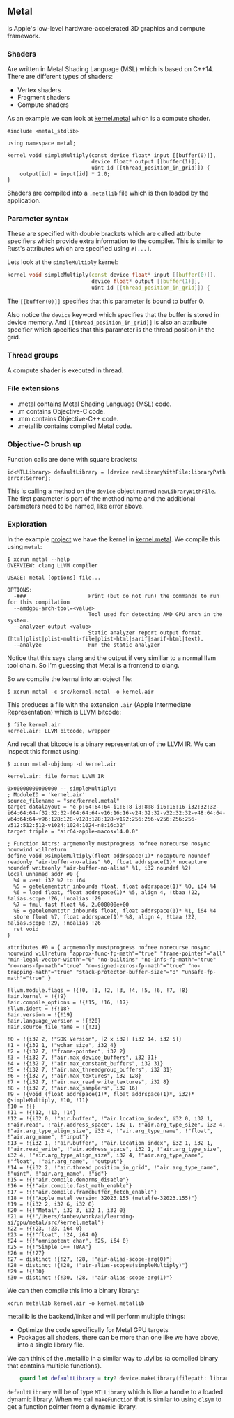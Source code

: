 ## Metal
Is Apple's low-level hardware-accelerated 3D graphics and compute framework.

### Shaders
Are written in Metal Shading Language (MSL) which is based on C++14.
There are different types of shaders:
* Vertex shaders
* Fragment shaders
* Compute shaders

As an example we can look at [kernel.metal](../gpu/metal/src/kernel.metal) which is a compute shader.

```metal
#include <metal_stdlib>

using namespace metal;

kernel void simpleMultiply(const device float* input [[buffer(0)]],
                           device float* output [[buffer(1)]],
                           uint id [[thread_position_in_grid]]) {
    output[id] = input[id] * 2.0;
}
```

Shaders are compiled into a `.metallib` file which is then loaded by the application.

### Parameter syntax
These are specified with double brackets which are called attribute specifiers which provide
extra information to the compiler. This is similar to Rust's attributes which are specified
using `#[...]`.

Lets look at the `simpleMultiply` kernel:
```c++
kernel void simpleMultiply(const device float* input [[buffer(0)]],
                           device float* output [[buffer(1)]],
                           uint id [[thread_position_in_grid]]) {
```
The `[[buffer(0)]]` specifies that this parameter is bound to buffer 0.

Also notice the `device` keyword which specifies that the buffer is stored in device memory.
And `[[thread_position_in_grid]]` is also an attribute specifier which specifies that this parameter
is the thread position in the grid.


### Thread groups
A compute shader is executed in thread.


### File extensions
* .metal contains Metal Shading Language (MSL) code.
* .m contains Objective-C code.
* .mm contains Objective-C++ code.
* .metallib contains compiled Metal code.


### Objective-C brush up
Function calls are done with square brackets:
```objc
id<MTLLibrary> defaultLibrary = [device newLibraryWithFile:libraryPath error:&error];
```
This is calling a method on the `device` object named `newLibraryWithFile`. The first
parameter is part of the method name and the additional parameters need to be named,
like error above.

### Exploration
In the example [project](../gpu/metal) we have the kernel in [kernel.metal](../gpu/metal/src/kernel.metal). We compile this using `metal`:
```console
$ xcrun metal --help
OVERVIEW: clang LLVM compiler

USAGE: metal [options] file...

OPTIONS:
  -###                    Print (but do not run) the commands to run for this compilation
  --amdgpu-arch-tool=<value>
                          Tool used for detecting AMD GPU arch in the system.
  --analyzer-output <value>
                          Static analyzer report output format (html|plist|plist-multi-file|plist-html|sarif|sarif-html|text).
  --analyze               Run the static analyzer
```
Notice that this says clang and the output if very similiar to a normal llvm tool chain. So I'm
guessing that Metal is a frontend to clang.

So we compile the kernal into an object file:
```console
$ xcrun metal -c src/kernel.metal -o kernel.air
```
This produces a file with the extension `.air` (Apple Intermediate Representation) which is LLVM
bitcode:
```console
$ file kernel.air
kernel.air: LLVM bitcode, wrapper
```
And recall that bitcode is a binary representation of the LLVM IR.
We can inspect this format using:
```console
$ xcrun metal-objdump -d kernel.air

kernel.air:	file format LLVM IR

0x00000000000000 -- simpleMultiply:
; ModuleID = 'kernel.air'
source_filename = "src/kernel.metal"
target datalayout = "e-p:64:64:64-i1:8:8-i8:8:8-i16:16:16-i32:32:32-i64:64:64-f32:32:32-f64:64:64-v16:16:16-v24:32:32-v32:32:32-v48:64:64-v64:64:64-v96:128:128-v128:128:128-v192:256:256-v256:256:256-v512:512:512-v1024:1024:1024-n8:16:32"
target triple = "air64-apple-macosx14.0.0"

; Function Attrs: argmemonly mustprogress nofree norecurse nosync nounwind willreturn
define void @simpleMultiply(float addrspace(1)* nocapture noundef readonly "air-buffer-no-alias" %0, float addrspace(1)* nocapture noundef writeonly "air-buffer-no-alias" %1, i32 noundef %2) local_unnamed_addr #0 {
  %4 = zext i32 %2 to i64
  %5 = getelementptr inbounds float, float addrspace(1)* %0, i64 %4
  %6 = load float, float addrspace(1)* %5, align 4, !tbaa !22, !alias.scope !26, !noalias !29
  %7 = fmul fast float %6, 2.000000e+00
  %8 = getelementptr inbounds float, float addrspace(1)* %1, i64 %4
  store float %7, float addrspace(1)* %8, align 4, !tbaa !22, !alias.scope !29, !noalias !26
  ret void
}

attributes #0 = { argmemonly mustprogress nofree norecurse nosync nounwind willreturn "approx-func-fp-math"="true" "frame-pointer"="all" "min-legal-vector-width"="0" "no-builtins" "no-infs-fp-math"="true" "no-nans-fp-math"="true" "no-signed-zeros-fp-math"="true" "no-trapping-math"="true" "stack-protector-buffer-size"="8" "unsafe-fp-math"="true" }

!llvm.module.flags = !{!0, !1, !2, !3, !4, !5, !6, !7, !8}
!air.kernel = !{!9}
!air.compile_options = !{!15, !16, !17}
!llvm.ident = !{!18}
!air.version = !{!19}
!air.language_version = !{!20}
!air.source_file_name = !{!21}

!0 = !{i32 2, !"SDK Version", [2 x i32] [i32 14, i32 5]}
!1 = !{i32 1, !"wchar_size", i32 4}
!2 = !{i32 7, !"frame-pointer", i32 2}
!3 = !{i32 7, !"air.max_device_buffers", i32 31}
!4 = !{i32 7, !"air.max_constant_buffers", i32 31}
!5 = !{i32 7, !"air.max_threadgroup_buffers", i32 31}
!6 = !{i32 7, !"air.max_textures", i32 128}
!7 = !{i32 7, !"air.max_read_write_textures", i32 8}
!8 = !{i32 7, !"air.max_samplers", i32 16}
!9 = !{void (float addrspace(1)*, float addrspace(1)*, i32)* @simpleMultiply, !10, !11}
!10 = !{}
!11 = !{!12, !13, !14}
!12 = !{i32 0, !"air.buffer", !"air.location_index", i32 0, i32 1, !"air.read", !"air.address_space", i32 1, !"air.arg_type_size", i32 4, !"air.arg_type_align_size", i32 4, !"air.arg_type_name", !"float", !"air.arg_name", !"input"}
!13 = !{i32 1, !"air.buffer", !"air.location_index", i32 1, i32 1, !"air.read_write", !"air.address_space", i32 1, !"air.arg_type_size", i32 4, !"air.arg_type_align_size", i32 4, !"air.arg_type_name", !"float", !"air.arg_name", !"output"}
!14 = !{i32 2, !"air.thread_position_in_grid", !"air.arg_type_name", !"uint", !"air.arg_name", !"id"}
!15 = !{!"air.compile.denorms_disable"}
!16 = !{!"air.compile.fast_math_enable"}
!17 = !{!"air.compile.framebuffer_fetch_enable"}
!18 = !{!"Apple metal version 32023.155 (metalfe-32023.155)"}
!19 = !{i32 2, i32 6, i32 0}
!20 = !{!"Metal", i32 3, i32 1, i32 0}
!21 = !{!"/Users/danbev/work/ai/learning-ai/gpu/metal/src/kernel.metal"}
!22 = !{!23, !23, i64 0}
!23 = !{!"float", !24, i64 0}
!24 = !{!"omnipotent char", !25, i64 0}
!25 = !{!"Simple C++ TBAA"}
!26 = !{!27}
!27 = distinct !{!27, !28, !"air-alias-scope-arg(0)"}
!28 = distinct !{!28, !"air-alias-scopes(simpleMultiply)"}
!29 = !{!30}
!30 = distinct !{!30, !28, !"air-alias-scope-arg(1)"}
```

We can then compile this into a binary library:
```console
xcrun metallib kernel.air -o kernel.metallib
```
metallib is the backend/linker and will perform multiple things:
* Optimize the code specifically for Metal GPU targets
* Packages all shaders, there can be more than one like we have above, into a single library file.

We can think of the .metallib in a similar way to .dylibs (a compiled binary that contains multiple
functions).
```swift
    guard let defaultLibrary = try? device.makeLibrary(filepath: libraryPath) else {
```
`defaultLibrary` will be of type `MTLLibrary` which is like a handle to a loaded dynamic
library. When we call `makeFunction` that is similar to using `dlsym` to get a function pointer
from a dynamic library.


